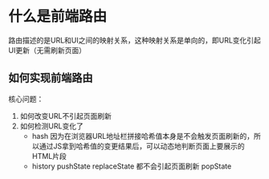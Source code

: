 # 什么是前端路由
路由描述的是URL和UI之间的映射关系，这种映射关系是单向的，即URL变化引起UI更新（无需刷新页面）

## 如何实现前端路由
核心问题：
1. 如何改变URL不引起页面刷新
2. 如何检测URL变化了
    - hash
        因为在浏览器URL地址栏拼接哈希值本身是不会触发页面刷新的，所以通过JS拿到哈希值的变更结果后，可以动态地判断页面上要展示的HTML片段
    - history
        pushState  replaceState  都不会引起页面刷新
        popState